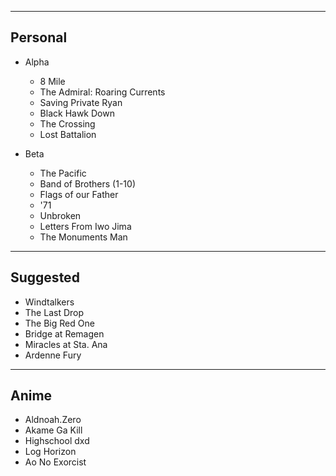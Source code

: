 -----------------
Personal
-----------------
* Alpha
  * 8 Mile
  * The Admiral: Roaring Currents
  * Saving Private Ryan
  * Black Hawk Down
  * The Crossing
  * Lost Battalion

* Beta
  * The Pacific
  * Band of Brothers (1-10)
  * Flags of our Father
  * '71
  * Unbroken
  * Letters From Iwo Jima
  * The Monuments Man
  
-----------------
Suggested
-----------------
* Windtalkers
* The Last Drop
* The Big Red One
* Bridge at Remagen
* Miracles at Sta. Ana
* Ardenne Fury

-----------------
Anime
-----------------
* Aldnoah.Zero
* Akame Ga Kill
* Highschool dxd
* Log Horizon
* Ao No Exorcist

